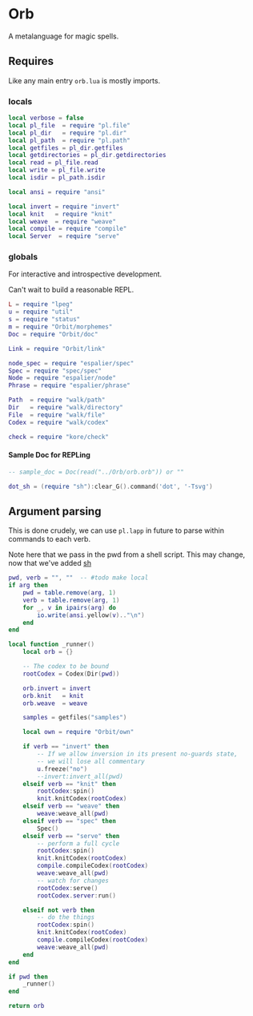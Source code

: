 # Orb

A metalanguage for magic spells.


## Requires

Like any main entry ``orb.lua`` is mostly imports.


### locals

```lua
local verbose = false
local pl_file  = require "pl.file"
local pl_dir   = require "pl.dir"
local pl_path  = require "pl.path"
local getfiles = pl_dir.getfiles
local getdirectories = pl_dir.getdirectories
local read = pl_file.read
local write = pl_file.write
local isdir = pl_path.isdir

local ansi = require "ansi"

local invert = require "invert"
local knit   = require "knit"
local weave  = require "weave"
local compile = require "compile"
local Server  = require "serve"
```
### globals

  For interactive and introspective development.


Can't wait to build a reasonable REPL.

```lua
L = require "lpeg"
u = require "util"
s = require "status"
m = require "Orbit/morphemes"
Doc = require "Orbit/doc"

Link = require "Orbit/link"

node_spec = require "espalier/spec"
Spec = require "spec/spec"
Node = require "espalier/node"
Phrase = require "espalier/phrase"

Path  = require "walk/path"
Dir   = require "walk/directory"
File  = require "walk/file"
Codex = require "walk/codex"

check = require "kore/check"
```
#### Sample Doc for REPLing

```lua
-- sample_doc = Doc(read("../Orb/orb.orb")) or ""

dot_sh = (require "sh"):clear_G().command('dot', '-Tsvg')
```
## Argument parsing

This is done crudely, we can use ``pl.lapp`` in future to parse within
commands to each verb.


Note here that we pass in the pwd from a shell script. This may
change, now that we've added [sh](../lib/sh.lua)

```lua
pwd, verb = "", ""  -- #todo make local
if arg then
    pwd = table.remove(arg, 1)
    verb = table.remove(arg, 1)
    for _, v in ipairs(arg) do
        io.write(ansi.yellow(v).."\n")
    end
end

local function _runner()
    local orb = {}

    -- The codex to be bound
    rootCodex = Codex(Dir(pwd))

    orb.invert = invert
    orb.knit   = knit
    orb.weave  = weave

    samples = getfiles("samples")

    local own = require "Orbit/own"

    if verb == "invert" then
        -- If we allow inversion in its present no-guards state,
        -- we will lose all commentary
        u.freeze("no")
        --invert:invert_all(pwd)
    elseif verb == "knit" then
        rootCodex:spin()
        knit.knitCodex(rootCodex)
    elseif verb == "weave" then
        weave:weave_all(pwd)
    elseif verb == "spec" then
        Spec()
    elseif verb == "serve" then
        -- perform a full cycle
        rootCodex:spin()
        knit.knitCodex(rootCodex)
        compile.compileCodex(rootCodex)
        weave:weave_all(pwd)
        -- watch for changes
        rootCodex:serve()
        rootCodex.server:run()

    elseif not verb then
        -- do the things
        rootCodex:spin()
        knit.knitCodex(rootCodex)
        compile.compileCodex(rootCodex)
        weave:weave_all(pwd)
    end
end

if pwd then
    _runner()
end

return orb
```
